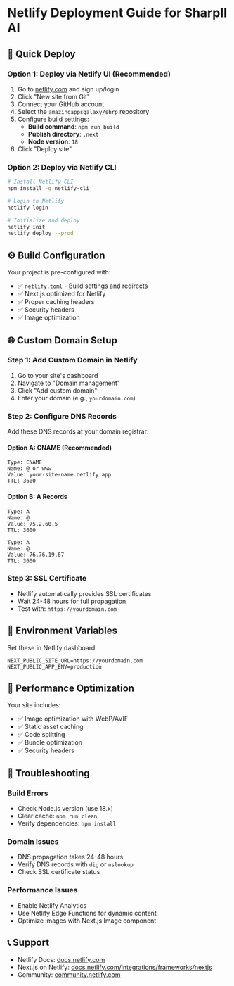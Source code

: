 # Netlify Deployment Guide for SharpII AI

## 🚀 Quick Deploy

### Option 1: Deploy via Netlify UI (Recommended)
1. Go to [netlify.com](https://netlify.com) and sign up/login
2. Click "New site from Git"
3. Connect your GitHub account
4. Select the `amazingappsgalaxy/shrp` repository
5. Configure build settings:
   - **Build command**: `npm run build`
   - **Publish directory**: `.next`
   - **Node version**: `18`
6. Click "Deploy site"

### Option 2: Deploy via Netlify CLI
```bash
# Install Netlify CLI
npm install -g netlify-cli

# Login to Netlify
netlify login

# Initialize and deploy
netlify init
netlify deploy --prod
```

## ⚙️ Build Configuration

Your project is pre-configured with:
- ✅ `netlify.toml` - Build settings and redirects
- ✅ Next.js optimized for Netlify
- ✅ Proper caching headers
- ✅ Security headers
- ✅ Image optimization

## 🌐 Custom Domain Setup

### Step 1: Add Custom Domain in Netlify
1. Go to your site's dashboard
2. Navigate to "Domain management"
3. Click "Add custom domain"
4. Enter your domain (e.g., `yourdomain.com`)

### Step 2: Configure DNS Records
Add these DNS records at your domain registrar:

#### Option A: CNAME (Recommended)
```
Type: CNAME
Name: @ or www
Value: your-site-name.netlify.app
TTL: 3600
```

#### Option B: A Records
```
Type: A
Name: @
Value: 75.2.60.5
TTL: 3600

Type: A
Name: @
Value: 76.76.19.67
TTL: 3600
```

### Step 3: SSL Certificate
- Netlify automatically provides SSL certificates
- Wait 24-48 hours for full propagation
- Test with: `https://yourdomain.com`

## 🔧 Environment Variables

Set these in Netlify dashboard:
```
NEXT_PUBLIC_SITE_URL=https://yourdomain.com
NEXT_PUBLIC_APP_ENV=production
```

## 📱 Performance Optimization

Your site includes:
- ✅ Image optimization with WebP/AVIF
- ✅ Static asset caching
- ✅ Code splitting
- ✅ Bundle optimization
- ✅ Security headers

## 🚨 Troubleshooting

### Build Errors
- Check Node.js version (use 18.x)
- Clear cache: `npm run clean`
- Verify dependencies: `npm install`

### Domain Issues
- DNS propagation takes 24-48 hours
- Verify DNS records with `dig` or `nslookup`
- Check SSL certificate status

### Performance Issues
- Enable Netlify Analytics
- Use Netlify Edge Functions for dynamic content
- Optimize images with Next.js Image component

## 📞 Support

- Netlify Docs: [docs.netlify.com](https://docs.netlify.com)
- Next.js on Netlify: [docs.netlify.com/integrations/frameworks/nextjs](https://docs.netlify.com/integrations/frameworks/nextjs)
- Community: [community.netlify.com](https://community.netlify.com)
